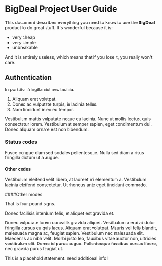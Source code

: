 # BigDeal Project User Guide

This document describes everything you need to know to use the **BigDeal** product to do great stuff.
It's wonderful because it is:
* very cheap
* very simple
* unbreakable

And it is entirely useless, which means that if you lose it, you really won't care.

## Authentication

In porttitor fringilla nisl nec lacinia. 
1. Aliquam erat volutpat. 
2. Donec ac vulputate turpis, in lacinia tellus. 
3. Nam tincidunt in ex eu tempor. 

Vestibulum mattis vulputate neque eu lacinia. Nunc ut mollis lectus, quis consectetur lorem. Vestibulum at semper sapien, eget condimentum dui. Donec aliquam ornare est non bibendum. 

### Status codes

Fusce congue diam sed sodales pellentesque. Nulla sed diam a risus fringilla dictum ut a augue. 

#### Other codes

Vestibulum eleifend velit libero, at laoreet mi elementum a. Vestibulum lacinia eleifend consectetur. Ut rhoncus ante eget tincidunt commodo. 

####Other modes

That is four pound signs. 

Donec facilisis interdum felis, et aliquet est gravida et.

Donec vulputate lorem convallis gravida aliquet. Vestibulum a erat at dolor fringilla cursus eu quis lacus. Aliquam erat volutpat. Mauris vel felis blandit, malesuada magna ac, feugiat sapien. Vestibulum nec malesuada elit. Maecenas ac nibh velit. Morbi justo leo, faucibus vitae auctor non, ultricies vestibulum elit. Donec id purus augue. Pellentesque faucibus cursus libero, nec gravida purus feugiat ut.

This is a placehold statement: need additional info!